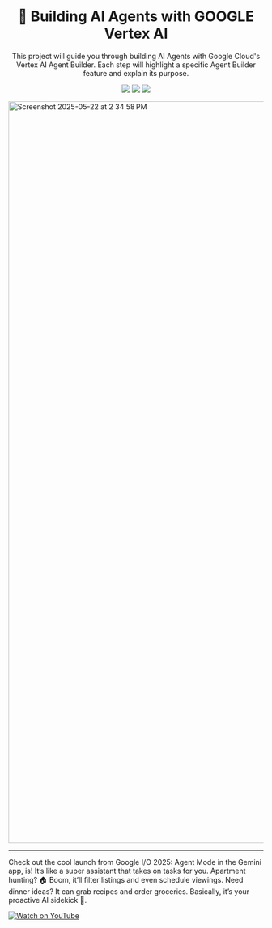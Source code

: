 <h1 align="center">🤖 Building AI Agents with GOOGLE Vertex AI </h1>

<p align="center">
This project will guide you through building AI Agents with Google Cloud's Vertex AI Agent Builder. Each step will highlight a specific Agent Builder feature and explain its purpose.
</p>

<p align="center">
  <img src="https://img.shields.io/badge/Google%20Cloud-blue" />
  <img src="https://img.shields.io/badge/Vertex%20AI-brightgreen" />
  <img src="https://img.shields.io/badge/Jupyter%20Notebook-orange" />
</p>

<img width="1467" alt="Screenshot 2025-05-22 at 2 34 58 PM" src="https://github.com/user-attachments/assets/003f0645-bf7d-4dce-b635-45d17e8394a9" />

---


Check out the cool launch from Google I/O 2025: Agent Mode in the Gemini app, is! It’s like a super assistant that takes on tasks for you. Apartment hunting? 🏠 Boom, it’ll filter listings and even schedule viewings. Need dinner ideas? It can grab recipes and order groceries. Basically, it’s your proactive AI sidekick 💪.

[![Watch on YouTube](https://img.shields.io/badge/YouTube-Play-red?logo=youtube)](https://youtu.be/ofFR2bZY0i8?si=8rUfJ7ePXErVgskR)
